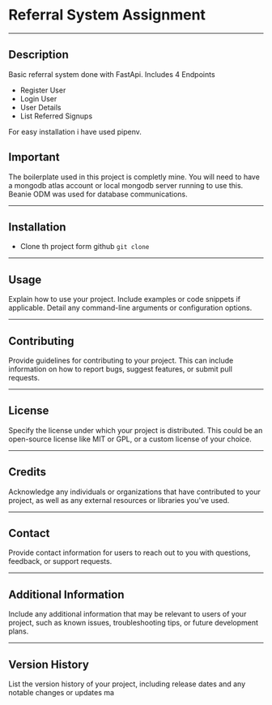# Referral System Assignment

---

## Description
Basic referral system done with FastApi. Includes 4 Endpoints
- Register User
- Login User
- User Details
- List Referred Signups

For easy installation i have used pipenv.

## Important
The boilerplate used in this project is completly mine. You will need to have a
mongodb atlas account or local mongodb server running to use this. Beanie ODM was
used for database communications.

---

## Installation
- Clone th project form github
     ```git clone ```

---

## Usage
Explain how to use your project. Include examples or code snippets if applicable. Detail any command-line arguments or configuration options.

---

## Contributing
Provide guidelines for contributing to your project. This can include information on how to report bugs, suggest features, or submit pull requests.

---

## License
Specify the license under which your project is distributed. This could be an open-source license like MIT or GPL, or a custom license of your choice.

---

## Credits
Acknowledge any individuals or organizations that have contributed to your project, as well as any external resources or libraries you've used.

---

## Contact
Provide contact information for users to reach out to you with questions, feedback, or support requests.

---

## Additional Information
Include any additional information that may be relevant to users of your project, such as known issues, troubleshooting tips, or future development plans.

---

## Version History
List the version history of your project, including release dates and any notable changes or updates ma
